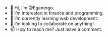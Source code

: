- 👋 Hi, I’m @Eganergo.
- 👀 I’m interested in finance and programming.
- 🌱 I’m currently learning web development.
- 💞️ I’m looking to collaborate on anything!
- 📫 How to reach me? Just leave a comment.
